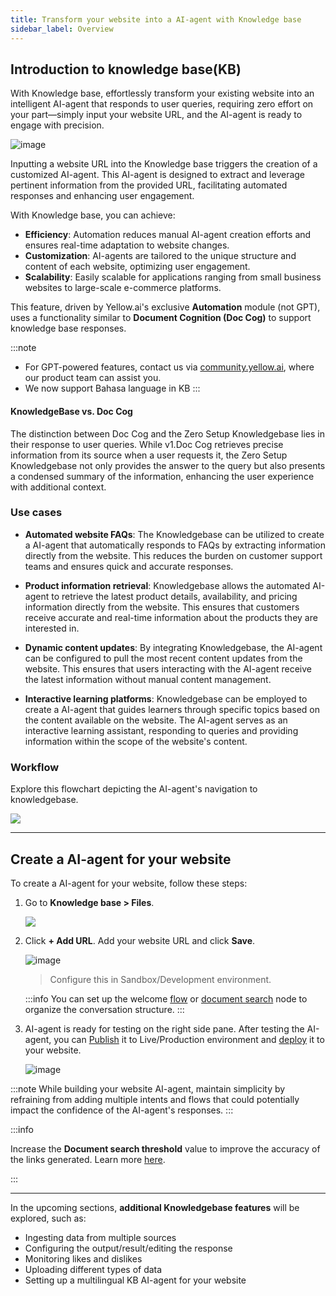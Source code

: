 ```yaml
---
title: Transform your website into a AI-agent with Knowledge base
sidebar_label: Overview
---
```



## Introduction to knowledge base(KB)

With Knowledge base, effortlessly transform your existing website into an intelligent AI-agent that responds to user queries, requiring zero effort on your part—simply input your website URL, and the AI-agent is ready to engage with precision.

![image](https://imgur.com/7ySgSLu.png)


Inputting a website URL into the Knowledge base triggers the creation of a customized AI-agent. This AI-agent is designed to extract and leverage pertinent information from the provided URL, facilitating automated responses and enhancing user engagement.

With Knowledge base, you can achieve: 
- **Efficiency**: Automation reduces manual AI-agent creation efforts and ensures real-time adaptation to website changes.
- **Customization**: AI-agents are tailored to the unique structure and content of each website, optimizing user engagement.
- **Scalability**: Easily scalable for applications ranging from small business websites to large-scale e-commerce platforms.

This feature, driven by Yellow.ai's exclusive **Automation** module (not GPT), uses a functionality similar to **Document Cognition (Doc Cog)** to support knowledge base responses.


:::note
* For GPT-powered features, contact us via [community.yellow.ai](https://community.yellow.ai/), where our product team can assist you.
* We now support Bahasa language in KB
:::

#### KnowledgeBase vs. Doc Cog

The distinction between Doc Cog and the Zero Setup Knowledgebase lies in their response to user queries. While v1.Doc Cog retrieves precise information from its source when a user requests it, the Zero Setup Knowledgebase not only provides the answer to the query but also presents a condensed summary of the information, enhancing the user experience with additional context.



### Use cases

- **Automated website FAQs**:
The Knowledgebase can be utilized to create a AI-agent that automatically responds to FAQs by extracting information directly from the website. This reduces the burden on customer support teams and ensures quick and accurate responses.


- **Product information retrieval**:
Knowledgebase allows the automated AI-agent to retrieve the latest product details, availability, and pricing information directly from the website. This ensures that customers receive accurate and real-time information about the products they are interested in.

- **Dynamic content updates**:
By integrating Knowledgebase, the AI-agent can be configured to pull the most recent content updates from the website. This ensures that users interacting with the AI-agent receive the latest information without manual content management.

- **Interactive learning platforms**:
Knowledgebase can be employed to create a AI-agent that guides learners through specific topics based on the content available on the website. The AI-agent serves as an interactive learning assistant, responding to queries and providing information within the scope of the website's content.

### Workflow

Explore this flowchart depicting the AI-agent's navigation to knowledgebase.

![](https://i.imgur.com/fofS2WK.png)


--------

## Create a AI-agent for your website

To create a AI-agent for your website, follow these steps:

1. Go to **Knowledge base > Files**.

   ![](https://i.imgur.com/1eglabo.png)

2. Click **+ Add URL**. Add your website URL and click **Save**. 

    ![image](https://i.imgur.com/ghqSJ32.png)

    > Configure this in Sandbox/Development environment. 

    :::info
    You can set up the welcome [flow](https://docs.yellow.ai/docs/platform_concepts/studio/build/Flows/journeys) or [document search](https://docs.yellow.ai/docs/platform_concepts/studio/build/nodes/action-nodes#14-knowledge-search) node to organize the conversation structure. 
    :::


3. AI-agent is ready for testing on the right side pane. After testing the AI-agent, you can [Publish](https://docs.yellow.ai/docs/platform_concepts/studio/test-and-publish-bot/modes) it to Live/Production environment and [deploy](https://docs.yellow.ai/docs/platform_concepts/channelConfiguration/web-widget#deploy-chat-widget) it to your website. 

    ![image](https://i.imgur.com/8tH3JYf.png)

:::note
While building your website AI-agent, maintain simplicity by refraining from adding multiple intents and flows that could potentially impact the confidence of the AI-agent's responses.
:::


:::info

Increase the **Document search threshold** value to improve the accuracy of the links generated. Learn more [here](https://docs.yellow.ai/docs/platform_concepts/studio/tools#document-search-settings). 

:::


------


In the upcoming sections, **additional Knowledgebase features** will be explored, such as:

* Ingesting data from multiple sources
* Configuring the output/result/editing the response
* Monitoring likes and dislikes
* Uploading different types of data 
* Setting up a multilingual KB AI-agent for your website 



